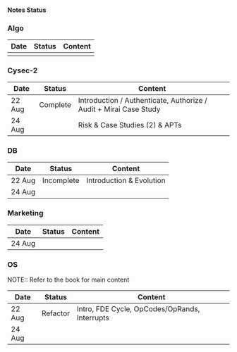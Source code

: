 #### Notes Status

### Algo

| Date | Status | Content |
| ---- | ------ | ------- |
|      |        |         |

### Cysec-2

| Date   | Status   | Content                                                            |
| ------ | -------- | ------------------------------------------------------------------ |
| 22 Aug | Complete | Introduction / Authenticate, Authorize / Audit  + Mirai Case Study |
| 24 Aug       |          | Risk & Case Studies (2) & APTs                                                                   |

### DB

| Date   | Status     | Content                  |
| ------ | ---------- | ------------------------ |
| 22 Aug | Incomplete | Introduction & Evolution |
| 24 Aug |            |                          |

### Marketing

| Date   | Status | Content |
| ------ | ------ | ------- |
| 24 Aug |        |         |

### OS

NOTE:: Refer to the book for main content

| Date   | Status   | Content                                       |
| ------ | -------- | --------------------------------------------- |
| 22 Aug | Refactor | Intro, FDE Cycle, OpCodes/OpRands, Interrupts |
| 24 Aug |          |                                               |
